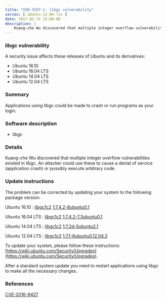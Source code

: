 ```yaml
---
title: "USN-3197-1: libgc vulnerability"
series: [ ubuntu-12.04-lts ]
date: 2017-02-15 12:00:00
description: |
    Kuang-che Wu discovered that multiple integer overflow vulnerabilities existed in libgc. An attacker could use these to cause a denial of service (application crash) or possibly execute arbitrary code. 
--- 
```

 
### libgc vulnerability

A security issue affects these releases of Ubuntu and its derivatives:

* Ubuntu 16.10
* Ubuntu 16.04 LTS
* Ubuntu 14.04 LTS
* Ubuntu 12.04 LTS

### Summary

Applications using libgc could be made to crash or run programs as your login.

### Software description

* libgc 

### Details

Kuang-che Wu discovered that multiple integer overflow vulnerabilities existed in libgc. An attacker could use these to cause a denial of service (application crash) or possibly execute arbitrary code. 

### Update instructions

The problem can be corrected by updating your system to the following package version:

Ubuntu 16.10
 : [libgc1c2](https://launchpad.net/ubuntu/+source/libgc) <span> [1:7.4.2-8ubuntu0.1](https://launchpad.net/ubuntu/+source/libgc/1:7.4.2-8ubuntu0.1) </span> 

Ubuntu 16.04 LTS
 : [libgc1c2](https://launchpad.net/ubuntu/+source/libgc) <span> [1:7.4.2-7.3ubuntu0.1](https://launchpad.net/ubuntu/+source/libgc/1:7.4.2-7.3ubuntu0.1) </span> 

Ubuntu 14.04 LTS
 : [libgc1c2](https://launchpad.net/ubuntu/+source/libgc) <span> [1:7.2d-5ubuntu2.1](https://launchpad.net/ubuntu/+source/libgc/1:7.2d-5ubuntu2.1) </span> 

Ubuntu 12.04 LTS
 : [libgc1c2](https://launchpad.net/ubuntu/+source/libgc) <span> [1:7.1-8ubuntu0.12.04.3](https://launchpad.net/ubuntu/+source/libgc/1:7.1-8ubuntu0.12.04.3) </span> 

To update your system, please follow these instructions: [https://wiki.ubuntu.com/Security/Upgrades](https://wiki.ubuntu.com/Security/Upgrades).

After a standard system update you need to restart applications using libgc to make all the necessary changes. 

### References

 [CVE-2016-9427](http://people.ubuntu.com/~ubuntu-security/cve/CVE-2016-9427)
 
